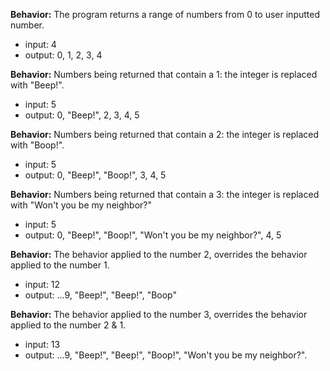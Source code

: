 **Behavior:** The program returns a range of numbers from 0 to user inputted number.
* input: 4
* output: 0, 1, 2, 3, 4

**Behavior:** Numbers being returned that contain a 1: the integer is replaced with "Beep!".
* input: 5
* output: 0, "Beep!", 2, 3, 4, 5

**Behavior:** Numbers being returned that contain a 2: the integer is replaced with "Boop!".
* input: 5
* output: 0, "Beep!", "Boop!", 3, 4, 5

**Behavior:** Numbers being returned that contain a 3: the integer is replaced with "Won't you be my neighbor?"
* input: 5
* output: 0, "Beep!", "Boop!", "Won't you be my neighbor?", 4, 5

**Behavior:** The behavior applied to the number 2, overrides the behavior applied to the number 1.
* input: 12
* output: ...9, "Beep!", "Beep!", "Boop"

**Behavior:** The behavior applied to the number 3, overrides the behavior applied to the number 2 & 1.
* input: 13
* output: ...9, "Beep!", "Beep!", "Boop!", "Won't you be my neighbor?".